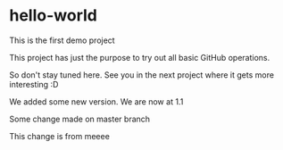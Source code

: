 # hello-world
This is the first demo project

This project has just the purpose to try out all basic GitHub operations. 

So don't stay tuned here. See you in the next project where it gets more interesting :D 

We added some new version. We are now at 1.1

Some change made on master branch

This change is from meeee
